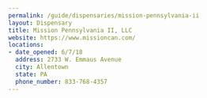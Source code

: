 ```yaml
---
permalink: /guide/dispensaries/mission-pennsylvania-ii
layout: Dispensary
title: Mission Pennsylvania II, LLC
website: https://www.missioncan.com/
locations:
- date_opened: 6/7/18
  address: 2733 W. Emmaus Avenue
  city: Allentown
  state: PA
  phone_number: 833-768-4357
---
```




